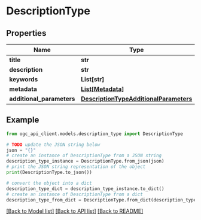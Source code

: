 # DescriptionType


## Properties

Name | Type | Description | Notes
------------ | ------------- | ------------- | -------------
**title** | **str** |  | [optional] 
**description** | **str** |  | [optional] 
**keywords** | **List[str]** |  | [optional] 
**metadata** | [**List[Metadata]**](Metadata.md) |  | [optional] 
**additional_parameters** | [**DescriptionTypeAdditionalParameters**](DescriptionTypeAdditionalParameters.md) |  | [optional] 

## Example

```python
from ogc_api_client.models.description_type import DescriptionType

# TODO update the JSON string below
json = "{}"
# create an instance of DescriptionType from a JSON string
description_type_instance = DescriptionType.from_json(json)
# print the JSON string representation of the object
print(DescriptionType.to_json())

# convert the object into a dict
description_type_dict = description_type_instance.to_dict()
# create an instance of DescriptionType from a dict
description_type_from_dict = DescriptionType.from_dict(description_type_dict)
```
[[Back to Model list]](../README.md#documentation-for-models) [[Back to API list]](../README.md#documentation-for-api-endpoints) [[Back to README]](../README.md)


